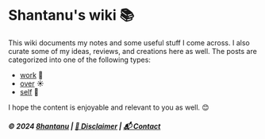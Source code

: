 # Shantanu's wiki 📚

This wiki documents my notes and some useful stuff I come across. I also curate some of my
ideas, reviews, and creations here as well. The posts are categorized into one of
the following types:

- [work](work) 🌱
- [over](over) ☀️
- [self](self) 🌺

I hope the content is enjoyable and relevant to you as well. 😊

##### **© 2024 [8hantanu](https://8hantanu.net) | [📜  Disclaimer](https://8hantanu.net/disclaimer) | [📬 Contact](mailto:hey@8hantanu.net?subject=Hey%20there!%20👋)**